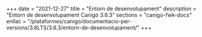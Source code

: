+++
date        = "2021-12-27"
title       = "Entorn de desenvolupament"
description = "Entorn de desenvolupament Canigó 3.6.3"
sections    = "canigo-fwk-docs"
enllac		= "/plataformes/canigo/documentacio-per-versions/3.6LTS/3.6.3/entorn-de-desenvolupament/"
+++
